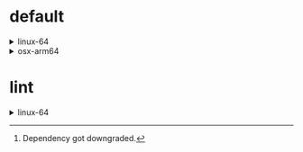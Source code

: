 # default

<details>
<summary>linux-64</summary>

|Dependency|Before|After|Explicit|
|-|-|-|-|
|new-package||0.10.1|true|
|removed-package|0.10.1||true|
|bpy|0.10.1|2.10.1|true|
|polars|herads_0|herads_1|true|
|python|0.10.0|0.10.1|false|

</details>

<details>
<summary>osx-arm64</summary>

|Dependency|Before|After|Explicit|
|-|-|-|-|
|polars[^2]|0.10.0|0.9.1|true|
|python|0.10.0|0.10.1|true|

</details>

# lint

<details>
<summary>linux-64</summary>

|Dependency|Before|After|Explicit|
|-|-|-|-|
|polars|0.10.0|0.10.1|true|
|python|0.10.0|0.10.1|false|

</details>

[^1]: *Cursive* means explicit dependency.
[^2]: Dependency got downgraded.
